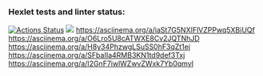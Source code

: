 ### Hexlet tests and linter status:
[![Actions Status](https://github.com/vodoo13/python-project-49/actions/workflows/hexlet-check.yml/badge.svg)](https://github.com/vodoo13/python-project-49/actions)
<a href="https://codeclimate.com/github/vodoo13/python-project-49/maintainability"><img src="https://api.codeclimate.com/v1/badges/d0e2c19f3bb3dab4096f/maintainability" /></a>
https://asciinema.org/a/iaSt7G5NXIFlVZPPwq5XBiUQf
https://asciinema.org/a/O6Lro5U8cATWXE8Cv2JQTNhJD
https://asciinema.org/a/H8y34PhzwgLSuSS0hF3qZt1ej
https://asciinema.org/a/SFbaIIa4RMB3KN1td9def3Txj
https://asciinema.org/a/I2GnF7iwlWZwvZWxk7Yb0qmyl
